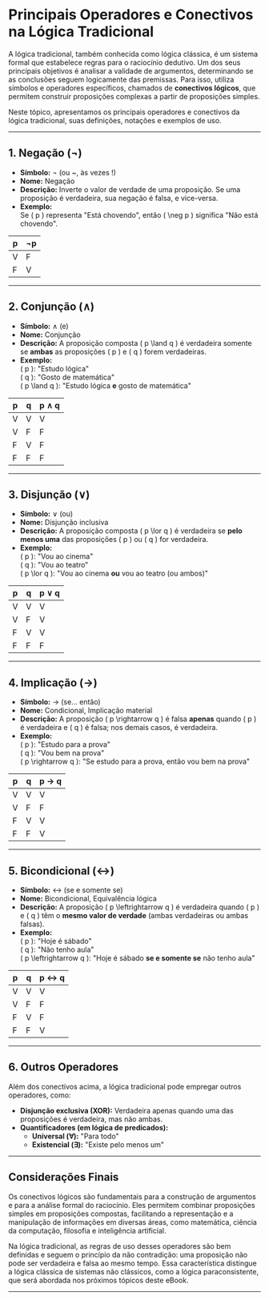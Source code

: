 
# Principais Operadores e Conectivos na Lógica Tradicional

A lógica tradicional, também conhecida como lógica clássica, é um sistema formal que estabelece regras para o raciocínio dedutivo. Um dos seus principais objetivos é analisar a validade de argumentos, determinando se as conclusões seguem logicamente das premissas. Para isso, utiliza símbolos e operadores específicos, chamados de **conectivos lógicos**, que permitem construir proposições complexas a partir de proposições simples.

Neste tópico, apresentamos os principais operadores e conectivos da lógica tradicional, suas definições, notações e exemplos de uso.

---

## 1. Negação (¬)

- **Símbolo:** ¬ (ou ~, às vezes !)
- **Nome:** Negação
- **Descrição:** Inverte o valor de verdade de uma proposição. Se uma proposição é verdadeira, sua negação é falsa, e vice-versa.
- **Exemplo:**  
  Se \( p \) representa "Está chovendo", então \( \neg p \) significa "Não está chovendo".

| p   | ¬p  |
|-----|-----|
| V   | F   |
| F   | V   |

---

## 2. Conjunção (∧)

- **Símbolo:** ∧ (e)
- **Nome:** Conjunção
- **Descrição:** A proposição composta \( p \land q \) é verdadeira somente se **ambas** as proposições \( p \) e \( q \) forem verdadeiras.
- **Exemplo:**  
  \( p \): "Estudo lógica"  
  \( q \): "Gosto de matemática"  
  \( p \land q \): "Estudo lógica **e** gosto de matemática"

| p   | q   | p ∧ q |
|-----|-----|-------|
| V   | V   | V     |
| V   | F   | F     |
| F   | V   | F     |
| F   | F   | F     |

---

## 3. Disjunção (∨)

- **Símbolo:** ∨ (ou)
- **Nome:** Disjunção inclusiva
- **Descrição:** A proposição composta \( p \lor q \) é verdadeira se **pelo menos uma** das proposições \( p \) ou \( q \) for verdadeira.
- **Exemplo:**  
  \( p \): "Vou ao cinema"  
  \( q \): "Vou ao teatro"  
  \( p \lor q \): "Vou ao cinema **ou** vou ao teatro (ou ambos)"

| p   | q   | p ∨ q |
|-----|-----|-------|
| V   | V   | V     |
| V   | F   | V     |
| F   | V   | V     |
| F   | F   | F     |

---

## 4. Implicação (→)

- **Símbolo:** → (se... então)
- **Nome:** Condicional, Implicação material
- **Descrição:** A proposição \( p \rightarrow q \) é falsa **apenas** quando \( p \) é verdadeira e \( q \) é falsa; nos demais casos, é verdadeira.
- **Exemplo:**  
  \( p \): "Estudo para a prova"  
  \( q \): "Vou bem na prova"  
  \( p \rightarrow q \): "Se estudo para a prova, então vou bem na prova"

| p   | q   | p → q |
|-----|-----|-------|
| V   | V   | V     |
| V   | F   | F     |
| F   | V   | V     |
| F   | F   | V     |

---

## 5. Bicondicional (↔)

- **Símbolo:** ↔ (se e somente se)
- **Nome:** Bicondicional, Equivalência lógica
- **Descrição:** A proposição \( p \leftrightarrow q \) é verdadeira quando \( p \) e \( q \) têm o **mesmo valor de verdade** (ambas verdadeiras ou ambas falsas).
- **Exemplo:**  
  \( p \): "Hoje é sábado"  
  \( q \): "Não tenho aula"  
  \( p \leftrightarrow q \): "Hoje é sábado **se e somente se** não tenho aula"

| p   | q   | p ↔ q |
|-----|-----|-------|
| V   | V   | V     |
| V   | F   | F     |
| F   | V   | F     |
| F   | F   | V     |

---

## 6. Outros Operadores

Além dos conectivos acima, a lógica tradicional pode empregar outros operadores, como:

- **Disjunção exclusiva (XOR):** Verdadeira apenas quando uma das proposições é verdadeira, mas não ambas.
- **Quantificadores (em lógica de predicados):**
  - **Universal (∀):** "Para todo"
  - **Existencial (∃):** "Existe pelo menos um"

---

## Considerações Finais

Os conectivos lógicos são fundamentais para a construção de argumentos e para a análise formal do raciocínio. Eles permitem combinar proposições simples em proposições compostas, facilitando a representação e a manipulação de informações em diversas áreas, como matemática, ciência da computação, filosofia e inteligência artificial.

Na lógica tradicional, as regras de uso desses operadores são bem definidas e seguem o princípio da não contradição: uma proposição não pode ser verdadeira e falsa ao mesmo tempo. Essa característica distingue a lógica clássica de sistemas não clássicos, como a lógica paraconsistente, que será abordada nos próximos tópicos deste eBook.

---
```